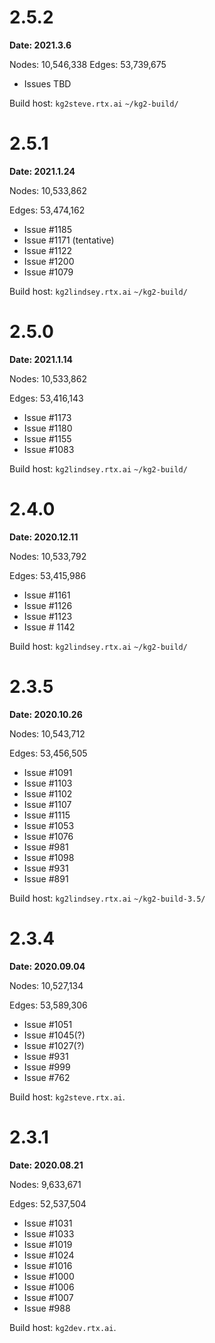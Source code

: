 # 2.5.2 

**Date: 2021.3.6**

Nodes: 10,546,338
Edges: 53,739,675

- Issues TBD

Build host: `kg2steve.rtx.ai` `~/kg2-build/`

# 2.5.1 

**Date: 2021.1.24**

Nodes: 10,533,862

Edges: 53,474,162

- Issue #1185
- Issue #1171 (tentative)
- Issue #1122
- Issue #1200
- Issue #1079

Build host: `kg2lindsey.rtx.ai` `~/kg2-build/`

# 2.5.0 

**Date: 2021.1.14**

Nodes: 10,533,862

Edges: 53,416,143

- Issue #1173
- Issue #1180
- Issue #1155
- Issue #1083

Build host: `kg2lindsey.rtx.ai` `~/kg2-build/`

# 2.4.0 

**Date: 2020.12.11**

Nodes: 10,533,792

Edges: 53,415,986

- Issue #1161
- Issue #1126
- Issue #1123
- Issue # 1142

Build host: `kg2lindsey.rtx.ai` `~/kg2-build/`

# 2.3.5 

**Date: 2020.10.26**

Nodes: 10,543,712

Edges: 53,456,505

- Issue #1091
- Issue #1103
- Issue #1102
- Issue #1107
- Issue #1115
- Issue #1053
- Issue #1076
- Issue #981
- Issue #1098
- Issue #931
- Issue #891

Build host: `kg2lindsey.rtx.ai` `~/kg2-build-3.5/`

# 2.3.4 

**Date: 2020.09.04**

Nodes: 10,527,134

Edges: 53,589,306

- Issue #1051
- Issue #1045(?)
- Issue #1027(?)
- Issue #931
- Issue #999
- Issue #762

Build host: `kg2steve.rtx.ai`.

# 2.3.1 

**Date: 2020.08.21**

Nodes: 9,633,671

Edges: 52,537,504

- Issue #1031
- Issue #1033
- Issue #1019
- Issue #1024
- Issue #1016
- Issue #1000
- Issue #1006
- Issue #1007
- Issue #988

Build host: `kg2dev.rtx.ai`.

